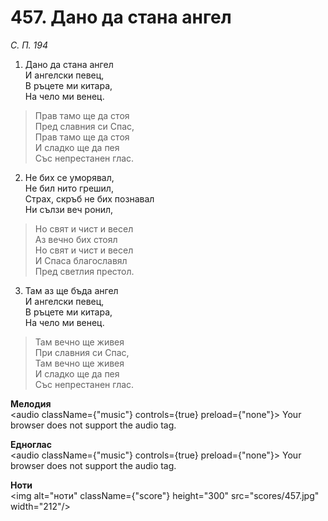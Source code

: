 # 457. Дано да стана ангел  

*С. П. 194*  

1. Дано да стана ангел  
И ангелски певец,  
В ръцете ми китара,  
На чело ми венец.  

> Прав тамо ще да стоя  
> Пред славния си Спас,  
> Прав тамо ще да стоя  
> И сладко ще да пея  
> Със непрестанен глас.  

2. Не бих се уморявал,  
Не бил нито грешил,  
Страх, скръб не бих познавал  
Ни сълзи веч ронил,  

> Но свят и чист и весел  
> Аз вечно бих стоял  
> Но свят и чист и весел  
> И Спаса благославял  
> Пред светлия престол.  

3. Там аз ще бъда ангел  
И ангелски певец,  
В ръцете ми китара,  
На чело ми венец.  

> Там вечно ще живея  
> При славния си Спас,  
> Там вечно ще живея  
> И сладко ще да пея  
> Със непрестанен глас.  

__Мелодия__  
<audio className={"music"} controls={true} preload={"none"}><source src="mp3/457.mp3" type="audio/mpeg"/>
Your browser does not support the audio tag.
</audio>  

__Едноглас__  
<audio className={"music"} controls={true} preload={"none"}><source src="transp/457.mp3" type="audio/mpeg"/>
Your browser does not support the audio tag.
</audio>  

__Ноти__  
<img alt="ноти" className={"score"} height="300" src="scores/457.jpg" width="212"/>
